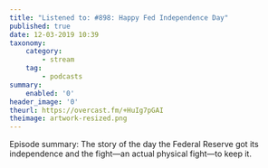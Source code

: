```yaml
---
title: "Listened to: #898: Happy Fed Independence Day"
published: true
date: 12-03-2019 10:39
taxonomy:
    category:
        - stream
    tag:
        - podcasts
summary:
    enabled: '0'
header_image: '0'
theurl: https://overcast.fm/+HuIg7pGAI
theimage: artwork-resized.png
--- 
```

Episode summary: The story of the day the Federal Reserve got its independence and the fight—an actual physical fight—to keep it.
